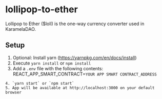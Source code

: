 # lollipop-to-ether

Lollipop to Ether ($loll) is the one-way currency converter used in KaramelaDAO.

## Setup

1. Optional: Install yarn (https://yarnpkg.com/en/docs/install)
2. Execute `yarn install` or `npm install`
3. Add a ```.env``` file with the following contents:
   REACT_APP_SMART_CONTRACT=```YOUR APP SMART CONTRACT_ADDRESS```
```
4. `yarn start` or `npm start`
5. App will be available at http://localhost:3000 on your default browser
